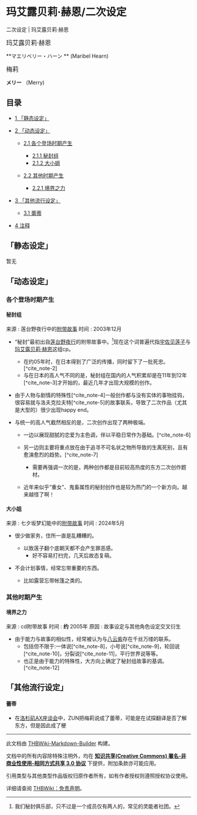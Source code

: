 # 玛艾露贝莉·赫恩/二次设定

<!-- source html: G:\repos\THBWiki-Markdown-Builder\THBWikiMarkdown\Temp\main\8\87\ns0%3A%E7%8E%9B%E8%89%BE%E9%9C%B2%E8%B4%9D%E8%8E%89%C2%B7%E8%B5%AB%E6%81%A9%2F%E4%BA%8C%E6%AC%A1%E8%AE%BE%E5%AE%9A.html -->

二次设定 | 玛艾露贝莉·赫恩

  
<big>玛艾露贝莉·赫恩</big>  

 **マエリベリー・ハーン **  (Maribel Hearn)  

<big>梅莉</big>  

 **メリー** （Merry)
  


## 目录

- [1 「静态设定」](#「静态设定」)
- [2 「动态设定」](#「动态设定」)

  - [2.1 各个登场时期产生](#各个登场时期产生)

    - [2.1.1 秘封组](#秘封组)
    - [2.1.2 大小姐](#大小姐)



  - [2.2 其他时期产生](#其他时期产生)

    - [2.2.1 境界之力](#境界之力)






- [3 「其他流行设定」](#「其他流行设定」)

  - [3.1 蕾蒂](#蕾蒂)



- [4 注释](#注释)





## 「静态设定」
  
暂无
  


## 「动态设定」

### 各个登场时期产生

#### 秘封组
来源
: 莲台野夜行中的[附带故事](./莲台野夜行-附带故事.md)
时间
: 2003年12月

- “秘封”最初出自[莲台野夜行](./莲台野夜行.md)的附带故事中。[^cite_note-1]现在这个词普遍代指[宇佐见莲子](./宇佐见莲子.md)与[玛艾露贝莉·赫恩](./玛艾露贝莉·赫恩.md)这组cp。
  - 在约05年时，在日本得到了广泛的传播，同时留下了一批死忠。[^cite_note-2]
  - 与在日本的高人气不同的是，秘封组在国内的人气积累却是在11年到12年[^cite_note-3]才开始的，最近几年才出现大规模的创作。

- 由于人物与剧情的特殊性[^cite_note-4]一般创作都与没有实体的事物挂钩，很容易就与洛夫克拉夫特[^cite_note-5]的故事联系，导致了二次作品（尤其是大型的）很少出现happy end。
- 与统一的高人气截然相反的是，二次创作出现了两种极端。
  - 一边以展现甜腻的恋爱为主色调，伴以平稳日常作为基础。[^cite_note-6]
  - 另一边则主要将重点放在由于追寻不可名状之物所导致的生离死别，且有愈演愈烈的趋势。[^cite_note-7]
    - 需要再强调一次的是，两种创作都是目前较高热度的东方二次创作题材。

  - 近年来似乎“重女”、鬼畜属性的秘封创作也是较为热门的一个新方向。越来越怪了啊！



#### 大小姐
来源
: 七夕坂梦幻能中的[附带故事](./七夕坂梦幻能-附带故事.md)
时间
: 2024年5月

- 很少做家务，住所一直是乱糟糟的。
  - 以致莲子翻个底朝天都不会产生罪恶感。
    - 好不容易打扫完，几天后故态复萌。


- 不会计划事情，经常忘带重要的东西。
  - 比如露营忘带帐篷之类的。



### 其他时期产生

#### 境界之力
来源
: cd附带故事
时间
:  **约** 2005年
原因
: 故事设定与其他角色设定交叉衍生

- 由于能力与故事的相似性，经常被认为与[八云紫](./八云紫.md)存在千丝万缕的联系。
  - 包括但不限于:一体说[^cite_note-8]，小号说[^cite_note-9]，轮回说[^cite_note-10]，分裂说[^cite_note-11]，平行世界说等等。
  - 也正是由于能力的特殊性，大方向上确定了秘封组故事的基调。[^cite_note-12]



## 「其他流行设定」

#### 蕾蒂
- 在[洛杉矶AX座谈会](./洛杉矶AX座谈会.md)中，ZUN把梅莉说成了蕾蒂，可能是在试探翻译是否了解东方，但是因此成了梗


[^cite_note-1]: 我们秘封俱乐部，只不过是一个成员仅有两人的，常见的灵能者社团。





---

此文档由 [THBWiki-Markdown-Builder](https://github.com/Delsin-Yu/THBWiki-Markdown-Builder) 构建。

文档中的所有内容除特殊注明外，均在 [**知识共享(Creative Commons) 署名-非商业性使用-相同方式共享 3.0 协议**](https://creativecommons.org/licenses/by-sa/3.0/deed.zh-hans) 下提供，附加条款亦可能应用。

引用类型与其他类型作品版权归原作者所有，如有作者授权则遵照授权协议使用。

详细请查阅 [THBWiki：免责声明](https://thbwiki.cc/THBWiki:%E5%85%8D%E8%B4%A3%E5%A3%B0%E6%98%8E)。

